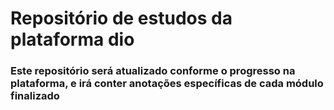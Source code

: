 # Repositório de estudos da plataforma dio
### Este repositório será atualizado conforme o progresso na plataforma, e irá conter anotações específicas de cada módulo finalizado
